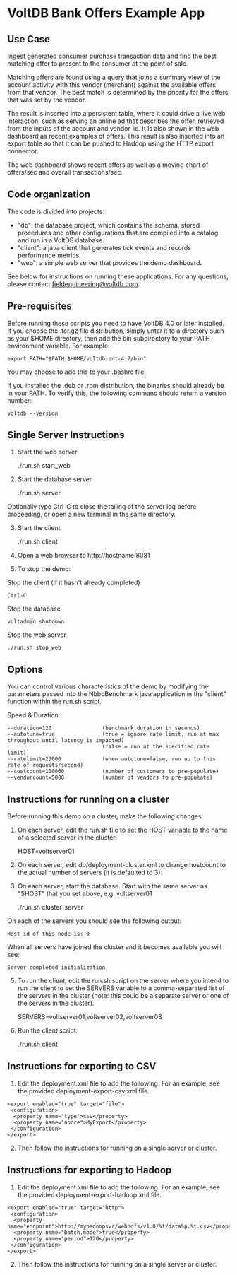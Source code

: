 # VoltDB Bank Offers Example App

Use Case
--------
Ingest generated consumer purchase transaction data and find the best matching offer to present to the consumer at the point of sale.

Matching offers are found using a query that joins a summary view of the account activity with this vendor (merchant) against the available offers from that vendor.  The best match is determined by the priority for the offers that was set by the vendor.

The result is inserted into a persistent table, where it could drive a live web interaction, such as serving an online ad that describes the offer, retrieved from the inputs of the account and vendor_id.  It is also shown in the web dashboard as recent examples of offers.  This result is also inserted into an export table so that it can be pushed to Hadoop using the HTTP export connector.

The web dashboard shows recent offers as well as a moving chart of offers/sec and overall transactions/sec.


Code organization
-----------------
The code is divided into projects:

- "db": the database project, which contains the schema, stored procedures and other configurations that are compiled into a catalog and run in a VoltDB database.  
- "client": a java client that generates tick events and records performance metrics.
- "web": a simple web server that provides the demo dashboard.

See below for instructions on running these applications.  For any questions, 
please contact fieldengineering@voltdb.com.

Pre-requisites
--------------

Before running these scripts you need to have VoltDB 4.0 or later installed.  If you choose the .tar.gz file distribution, simply untar it to a directory such as your $HOME directory, then add the bin subdirectory to your PATH environment variable.  For example:

    export PATH="$PATH:$HOME/voltdb-ent-4.7/bin"

You may choose to add this to your .bashrc file.

If you installed the .deb or .rpm distribution, the binaries should already be in your PATH.  To verify this, the following command should return a version number:

    voltdb --version

Single Server Instructions
-----------------

1. Start the web server

    ./run.sh start_web
   
2. Start the database server

    ./run.sh server

Optionally type Ctrl-C to close the tailing of the server log before proceeding, or open a new terminal in the same directory.

3. Start the client

    ./run.sh client

4. Open a web browser to http://hostname:8081

5. To stop the demo:

Stop the client (if it hasn't already completed)

    Ctrl-C
    
Stop the database

    voltadmin shutdown
   
Stop the web server

    ./run.sh stop_web


Options
-------
You can control various characteristics of the demo by modifying the parameters passed into the NbboBenchmark java application in the "client" function within the run.sh script.

Speed & Duration:

    --duration=120                (benchmark duration in seconds)
    --autotune=true               (true = ignore rate limit, run at max throughput until latency is impacted)
                                  (false = run at the specified rate limit)
    --ratelimit=20000             (when autotune=false, run up to this rate of requests/second)
    --custcount=100000            (number of customers to pre-populate)
    --vendorcount=5000            (number of vendors to pre-populate)


Instructions for running on a cluster
-------------------------------------

Before running this demo on a cluster, make the following changes:

1. On each server, edit the run.sh file to set the HOST variable to the name of a selected server in the cluster:
    
    HOST=voltserver01
    
2. On each server, edit db/deployment-cluster.xml to change hostcount to the actual number of servers (it is defaulted to 3):

    <cluster hostcount="3" sitesperhost="8" kfactor="1" />

4. On each server, start the database. Start with the same server as "$HOST" that you set above, e.g. voltserver01

	./run.sh cluster_server

On each of the servers you should see the following output:

    Host id of this node is: 0
    
When all servers have joined the cluster and it becomes available you will see:

    Server completed initialization.
    
5. To run the client, edit the run.sh script on the server where you intend to run the client to set the SERVERS variable to a comma-separated list of the servers in the cluster (note: this could be a separate server or one of the servers in the cluster).

    SERVERS=voltserver01,voltserver02,voltserver03
    
6. Run the client script:

	./run.sh client



Instructions for exporting to CSV
---------------------------------
1. Edit the deployment.xml file to add the following.  For an example, see the provided deployment-export-csv.xml file.

```
<export enabled="true" target="file">  
 <configuration>  
  <property name="type">csv</property>  
  <property name="nonce">MyExport</property>  
 </configuration>
</export>
```

2. Then follow the instructions for running on a single server or cluster.


Instructions for exporting to Hadoop
------------------------------------
1. Edit the deployment.xml file to add the following.  For an example, see the provided deployment-export-hadoop.xml file.

```
<export enabled="true" target="http">
 <configuration>
  <property name="endpoint">http://myhadoopsvr/webhdfs/v1.0/%t/data%p.%t.csv</property>
  <property name="batch.mode">true</property>
  <property name="period">120</property>
 </configuration>
</export>
```


2. Then follow the instructions for running on a single server or cluster.


